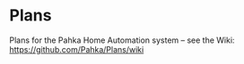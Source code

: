Plans
=====

Plans for the Pahka Home Automation system – see the Wiki: https://github.com/Pahka/Plans/wiki